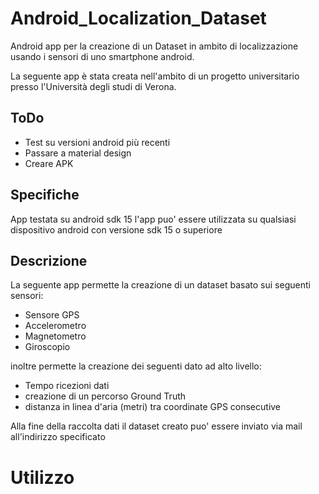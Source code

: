 # Android_Localization_Dataset

Android app per la creazione di un Dataset in ambito di localizzazione usando i sensori di uno smartphone android.

La seguente app è stata creata nell'ambito di un progetto universitario presso l'Università degli studi di Verona.

## ToDo

- Test su versioni android più recenti
- Passare a material design
- Creare APK

## Specifiche

App testata su android sdk 15 l'app puo' essere utilizzata su qualsiasi dispositivo android con versione sdk 15 o superiore

## Descrizione

La seguente app permette la creazione di un dataset basato sui seguenti sensori:

- Sensore GPS 
- Accelerometro
- Magnetometro 
- Giroscopio

inoltre permette la creazione dei seguenti dato ad alto livello:

- Tempo ricezioni dati
- creazione di un percorso Ground Truth
- distanza in linea d'aria (metri) tra coordinate GPS consecutive

Alla fine della raccolta dati il dataset creato puo' essere inviato via mail all'indirizzo specificato

# Utilizzo










